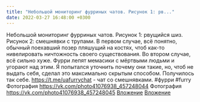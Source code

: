 ```yaml
---
title: "Небольшой мониторинг фурриных чатов. Рисунок 1: рв..."
date: 2022-03-27 16:48:00 +0300
---
```


Небольшой мониторинг фурриных чатов. Рисунок 1: рвущийся шиз. Рисунок 2: смешнявки с трупами.
В первом случае, всё понятно, обычный поехавший позер пляшущий на костях, чтоб как-то нивелировать ничтожность своего существования.
Во втором случае, всё сильно хуже. Фурри лепят мемасики с мёртвыми людьми и угорают над этим. Я попытался уточнить почему они такие, но, чтоб не выдать себя, сделал это максимально скрытым способом. Получилось так себе.
https://t.me/uafurrychat - чат со смешнявками.
#фурри #furry
Фотография
<a class="vk-attach" href="https://vk.com/photo41076938_457248044">https://vk.com/photo41076938_457248044</a>
Фотография
<a class="vk-attach" href="https://vk.com/photo41076938_457248045">https://vk.com/photo41076938_457248045</a>
<a class="vk-attach" href="https://vk.com/photo41076938_457248044">Вложение</a>
<a class="vk-attach" href="https://vk.com/photo41076938_457248045">Вложение</a>
